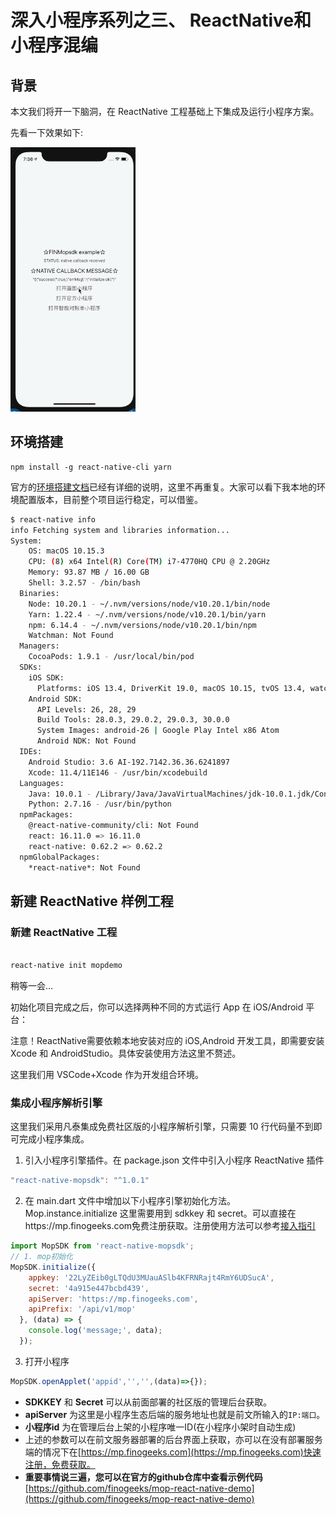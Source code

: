 # 深入小程序系列之三、 ReactNative和小程序混编

## 背景

本文我们将开一下脑洞，在 ReactNative 工程基础上下集成及运行小程序方案。

先看一下效果如下:

![](./docs/mop-react-native-demo.gif)

## 环境搭建

```
npm install -g react-native-cli yarn
```
官方的[环境搭建文档](https://reactnative.dev/docs/environment-setup)已经有详细的说明，这里不再重复。大家可以看下我本地的环境配置版本，目前整个项目运行稳定，可以借鉴。

```bash
$ react-native info
info Fetching system and libraries information...
System:
    OS: macOS 10.15.3
    CPU: (8) x64 Intel(R) Core(TM) i7-4770HQ CPU @ 2.20GHz
    Memory: 93.87 MB / 16.00 GB
    Shell: 3.2.57 - /bin/bash
  Binaries:
    Node: 10.20.1 - ~/.nvm/versions/node/v10.20.1/bin/node
    Yarn: 1.22.4 - ~/.nvm/versions/node/v10.20.1/bin/yarn
    npm: 6.14.4 - ~/.nvm/versions/node/v10.20.1/bin/npm
    Watchman: Not Found
  Managers:
    CocoaPods: 1.9.1 - /usr/local/bin/pod
  SDKs:
    iOS SDK:
      Platforms: iOS 13.4, DriverKit 19.0, macOS 10.15, tvOS 13.4, watchOS 6.2
    Android SDK:
      API Levels: 26, 28, 29
      Build Tools: 28.0.3, 29.0.2, 29.0.3, 30.0.0
      System Images: android-26 | Google Play Intel x86 Atom
      Android NDK: Not Found
  IDEs:
    Android Studio: 3.6 AI-192.7142.36.36.6241897
    Xcode: 11.4/11E146 - /usr/bin/xcodebuild
  Languages:
    Java: 10.0.1 - /Library/Java/JavaVirtualMachines/jdk-10.0.1.jdk/Contents/Home/bin/javac
    Python: 2.7.16 - /usr/bin/python
  npmPackages:
    @react-native-community/cli: Not Found
    react: 16.11.0 => 16.11.0 
    react-native: 0.62.2 => 0.62.2 
  npmGlobalPackages:
    *react-native*: Not Found

```
## 新建 ReactNative 样例工程


### 新建 ReactNative 工程

```bash

react-native init mopdemo

```

稍等一会...

初始化项目完成之后，你可以选择两种不同的方式运行 App 在 iOS/Android 平台：

注意！ReactNative需要依赖本地安装对应的 iOS,Android 开发工具，即需要安装 Xcode 和 AndroidStudio。具体安装使用方法这里不赘述。

这里我们用 VSCode+Xcode 作为开发组合环境。


### 集成小程序解析引擎

这里我们采用凡泰集成免费社区版的小程序解析引擎，只需要 10 行代码量不到即可完成小程序集成。

1. 引入小程序引擎插件。在 package.json 文件中引入小程序 ReactNative 插件

```javascript
"react-native-mopsdk": "^1.0.1"
```

2. 在 main.dart 文件中增加以下小程序引擎初始化方法。 Mop.instance.initialize 这里需要用到 sdkkey 和 secret。可以直接在https://mp.finogeeks.com免费注册获取。注册使用方法可以参考[接入指引](https://mp.finogeeks.com/mop/document/introduce/access/mechanism.html)

```javascript
import MopSDK from 'react-native-mopsdk';
// 1. mop初始化
MopSDK.initialize({
    appkey: '22LyZEib0gLTQdU3MUauASlb4KFRNRajt4RmY6UDSucA',
    secret: '4a915e447bcbd439',
    apiServer: 'https://mp.finogeeks.com',
    apiPrefix: '/api/v1/mop'
  }, (data) => {
    console.log('message;', data);
  });
```

3. 打开小程序

```javascript
MopSDK.openApplet('appid','','',(data)=>{});
```


* **SDKKEY** 和 **Secret** 可以从前面部署的社区版的管理后台获取。
* **apiServer** 为这里是小程序生态后端的服务地址也就是前文所输入的`IP:端口`。
* **小程序id** 为在管理后台上架的小程序唯一ID(在小程序小架时自动生成)
* 上述的参数可以在前文服务器部署的后台界面上获取，亦可以在没有部署服务端的情况下在[https://mp.finogeeks.com](https://mp.finogeeks.com)快速注册，免费获取。
* **重要事情说三遍，您可以在官方的github仓库中查看示例代码** [https://github.com/finogeeks/mop-react-native-demo](https://github.com/finogeeks/mop-react-native-demo)

